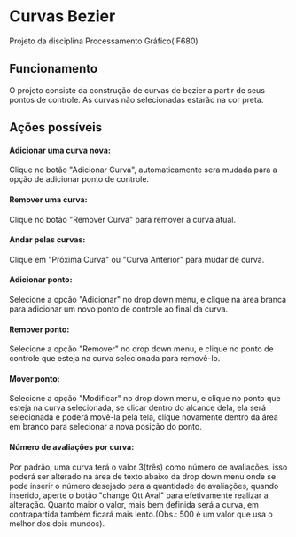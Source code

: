 # Curvas Bezier
Projeto da disciplina Processamento Gráfico(IF680)

## Funcionamento
O projeto consiste da construção de curvas de bezier a partir de seus pontos de controle.
As curvas não selecionadas estarão na cor preta.

## Ações possíveis
#### Adicionar uma curva nova:
Clique no botão "Adicionar Curva", automaticamente sera mudada para a opção de adicionar ponto de controle.

#### Remover uma curva:
Clique no botão "Remover Curva" para remover a curva atual.

#### Andar pelas curvas:
Clique em "Próxima Curva" ou "Curva Anterior" para mudar de curva.

#### Adicionar ponto:
Selecione a opção "Adicionar" no drop down menu, e clique na área branca para adicionar um novo ponto de controle ao final da curva.

#### Remover ponto:
Selecione a opção "Remover" no drop down menu, e clique no ponto de controle que esteja na curva selecionada para removê-lo.

#### Mover ponto:
Selecione a opção "Modificar" no drop down menu, e clique no ponto que esteja na curva selecionada, se clicar dentro do alcance dela, ela será selecionada e poderá movê-la pela tela, clique novamente dentro da área em branco para selecionar a nova posição do ponto.

#### Número de avaliações por curva:
Por padrão, uma curva terá o valor 3(três) como número de avaliações, isso poderá ser alterado na área de texto abaixo da drop down menu onde se pode inserir o número desejado para a quantidade de avaliações, quando inserido, aperte o botão "change Qtt Aval" para efetivamente realizar a alteração.
Quanto maior o valor, mais bem definida será a curva, em contrapartida também ficará mais lento.(Obs.: 500 é um valor que usa o melhor dos dois mundos).
